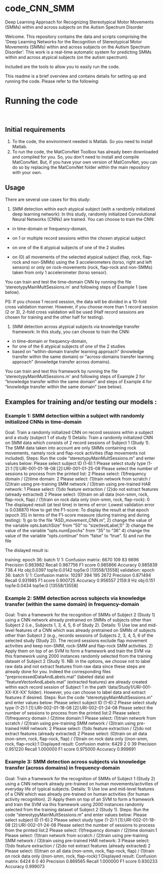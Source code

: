 # code_CNN_SMM
Deep Learning Approach for Recognizing Stereotypical Motor Movements (SMMs) within and across subjects on the Autism Spectrum Disorder
 
Welcome. This repository contains the data and scripts comprising the 'Deep Learning Networks for the Recognition of Stereotypical Motor Movements (SMMs) within and across subjects on the Autism Spectrum Disorder'. This work is a real-time automatic system for predicting SMMs within and across atypical subjects (on the autism spectrum).
 
Included are the tools to allow you to easily run the code.
 
This readme is a brief overview and contains details for setting up and running the code. Please refer to the following:
 
<h1>Running the code</h1><br/>
<h2>Initial requirements</h2>
 
1. To the code, the environment needed is Matlab. So you need to install Matlab.
2. To run the code, the MatConvNet Toolbox has already been downloaded and compiled for you. So, you don't need to install and compile MatConvNet. But, if you have your own version of MatConvNet, you can do so by replacing the MatConvNet folder within the main repository with your own.
 
<h2>Usage</h2>
There are several use cases for this study:
 
1.  SMM detection within each atypical subject (with a randomly initialized deep learning network): 
In this study, randomly initialized Convolutional Neural Networks (CNNs) are trained. You can choose to train the CNN:
- in time-domain or frequency-domain,
- on 1 or multiple record sessions within the chosen atypical subject
- on one of the 6 atypical subjects of one of the 2 studies

- on (0) all movements of the selected atypical subject (flap, rock, flap-rock and non-SMMs) using the 3 accelerometers (torso, right and left sensors) or only on rock-movements (rock, flap-rock and non-SMMs) taken from only 1 accelerometer (torso sensor).

You can train and test the time-domain CNN by running the file ‘stereotypyMainMultSessions.m' and following steps of Example 1 (see below).

PS: If you choose 1 record session, the data will be divided in a 10-fold cross validation manner. However, if you choose more than 1 record session (2 or 3), 2-fold cross validation will be used (Half record sessions are chosen for training and the other half for testing).


1.  SMM detection across atypical subjects via knowledge transfer framework: 
In this study, you can choose to train the CNN:
- in time-domain or frequency-domain,
- for one of the 6 atypical subjects of one of the 2 studies
- based on “within-domain transfer learning approach” (knowledge transfer within the same domain)  or “across-domains transfer learning approach” (knowledge transfer across domains).

You can train and test this framework by running the file ‘stereotypyMainMultSessions.m' and following steps of Example 2 for “knowledge transfer within the same domain” and steps of Example 4 for “knowledge transfer within the same domain”   (see below).

<h2>Examples for training and/or testing our models : </h2>

<h3>Example 1: SMM detection within a subject with randomly initialized CNNs in time-domain</h3>
Goal: Train a randomly initialized CNN on record sessions within a subject and a study (subject 1 of study 1)
Details: Train a randomly initialized CNN on SMM data which consists of 2 record sessions of Subject 1 (Study 1). The SMM data taken into account are only SMMs containing rock movements, namely rock and flap-rock activities (flap movements not included). 
Steps: Run the code “stereotypyMainMultSessions.m” and enter values below:
Please select subject ID (1-6):1
Please select study type (1-2):1
[1]:URI-001-01-18-08
[2]:URI-001-01-25-08
Please select the number of sessions to process from the printed list: 2
Please select: (1)frequency domain / (2)time domain: 2
Please select: (1)train network from scratch / (2)train using pre-training SMM network / (3)train using pre-trained HAR network: 1
Please select: (1)do feature extraction / (2)do not extract features (already extracted) 2
Please select: (0)train on all data (non-smm, rock, flap-rock, flap) / (1)train on rock data only (non-smm, rock, flap-rock): 0
The displayed result (at test time) in terms of error:
Lowest validation error is 0.038870
How to get the F1-score:
To display the result at that epoch (epoch 35) in terms of the F1-score measure (during training and during testing):
1)	go to the file “ASD_movement_CNN.m”, 
2)	change the value of the variable  opts.batchSize” from “50” to  “size(testLabel,1)” 
3)	change the value of the variable  “opts.numEpochs” from “35” to “36”
4)	change the value of the variable “opts.continue” from “false” to “true”.
5)	and run the file

The dislayed result is:

training: epoch 36: batch   1/  1: Confusion matrix: 
        6670         109
          83        6696
Precision 0.983982
Recall 0.987756
F1 score 0.985866
Accuracy 0.985839
738.4 Hz obj:0.0397 top1e:0.0142 top5e:0 [13558/13558]
validation: epoch 36: batch   1/  1: Confusion matrix: 
       10297         394
         195        2672
Precision 0.871494
Recall 0.931985
F1 score 0.900725
Accuracy 0.956557
2159.9 Hz obj:0.151 top1e:0.0434 top5e:0 [13558/13558]

<h3>Example 2: SMM detection across subjects via knowledge transfer (within the same domain) in frequency-domain</h3>
Goal: Train a framework for the recognition of SMMs of Subject 2 (Study 1) using a CNN network already pretrained on SMMs of subjects other than Subject 2 (i.e., Subjects 1, 3, 4, 5, 6 of Study 2).
Details:
1) Use low and mid-level features of a CNN which was already pretrained on SMMs of subjects other than Subject 2 (e.g., records sessions of Subjects 2, 3, 4, 5, 6 of the selected study (Study 2)). The record sessions exclude flap movement activities and keep non-SMM, rock-SMM and flap-rock SMM activities.
2) Apply them on top of an SVM to form a framework and train the SVM via this framework using 2000 instances randomly selected from the training dataset of Subject 2 (Study 1).
NB: in the options, we choose not to label raw data and not extract features from raw data since these steps are already done for you. Indeed the corresponding files “preprocessedDataAndLabels.mat” (labeled data) and “featureVectorAndLabels.mat” (extracted features) are already created within each record session of Subject 1 in the path ‘data/Study1/URI-001-XX-XX-XX’ folder). However, you can choose to label data and extract features if desired.
Steps: Run the code “stereotypyMainMultSessions.m” and enter values below:
Please select subject ID (1-6):2
Please select study type (1-2):1
[1]:URI-002-01-18-08
[2]:URI-002-01-24-08
Please select the number of sessions to process from the printed list:2
Please select: (1)frequency domain / (2)time domain:1
Please select: (1)train network from scratch / (2)train using pre-training SMM network / (3)train using pre-trained HAR network: 2
Please select: (1)do feature extraction / (2)do not extract features (already extracted) 2
Please select: (0)train on all data (non-smm, rock, flap-rock, flap) / (1)train on rock data only ((non-smm, rock, flap-rock):1
Displayed result:
Confusion matrix: 
        6429           2
           0          39
Precision 0.951220
Recall 1.000000
F1 score 0.975000
Accuracy 0.999691

<h3>Example 3: SMM detection across subjects via knowledge transfer (across domains) in frequency-domain</h3>
Goal: Train a framework for the recognition of SMMs of Subject 1 (Study 2) using a CNN network already pre-trained on human movements/activities of everyday life of typical subjects.
Details:
1) Use low and mid-level features of a CNN which was already pre-trained on human activities (for human activity recognition). 
2) Apply them on top of an SVM to form a framework and train the SVM via this framework using 2000 instances randomly selected from the training dataset of Subject 2 (Study 1).
Steps: Run the code “stereotypyMainMultSessions.m” and enter values below:
Please select subject ID (1-6):2
Please select study type (1-2):1
[1]:URI-002-01-18-08
[2]:URI-002-01-24-08
Please select the number of sessions to process from the printed list:2
Please select: (1)frequency domain / (2)time domain:1
Please select: (1)train network from scratch / (2)train using pre-training SMM network / (3)train using pre-trained HAR network: 3
Please select: (1)do feature extraction / (2)do not extract features (already extracted) 2
Please select: (0)train on all data (non-smm, rock, flap-rock, flap) / (1)train on rock data only ((non-smm, rock, flap-rock):1
Displayed result:
Confusion matrix: 
        6424           6
           0          40
Precision 0.869565
Recall 1.000000
F1 score 0.930233
Accuracy 0.999073


